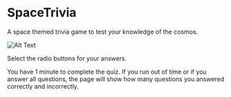 # SpaceTrivia
A space themed trivia game to test your knowledge of the cosmos.

![Alt Text](https://media.giphy.com/media/7OVCE8a4qgUC26M63k/giphy.gifs)

Select the radio buttons for your answers.

You have 1 minute to complete the quiz. If you run out of time or if you answer all questions, the page will show how many questions you answered correctly and incorrectly. 